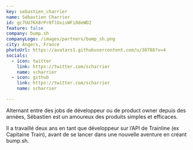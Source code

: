 ```yaml
---
key: sebastien_charrier
name: Sébastien Charrier
id: gc7UU76X8rPr0TlUxisWFi8deWD2
feature: false
company: bump.sh
companyLogo: /images/partners/bump_sh.png
city: Angers, France
photoUrl: https://avatars1.githubusercontent.com/u/30788?v=4
socials:
  - icon: twitter
    link: https://twitter.com/scharrier
    name: scharrier
  - icon: github
    link: https://twitter.com/scharrier
    name: scharrier

---
```


Alternant entre des jobs de développeur ou de product owner depuis des années, Sébastien est un amoureux des produits simples et efficaces.

Il a travaillé deux ans en tant que développeur sur l’API de Trainline (ex Capitaine Train), avant de se lancer dans une nouvelle aventure en créant bump.sh.
